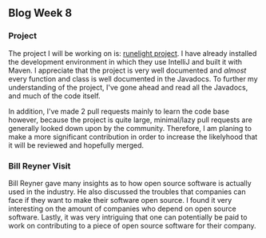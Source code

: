 ## Blog Week 8

### Project

The project I will be working on is: [runelight project](https://github.com/runelite/runelite). I have already installed the development environment in which they use IntelliJ and built it with Maven. I appreciate that the project is very well documented and *almost* every function and class is well documented in the Javadocs. To further my understanding of the project, I've gone ahead and read all the Javadocs, and much of the code itself. 

In addition, I've made 2 pull requests mainly to learn the code base however, because the project is quite large, minimal/lazy pull requests are generally looked down upon by the community. Therefore, I am planing to make a more significant contribution in order to increase the likelyhood that it will be reviewed and hopefully merged.



### Bill Reyner Visit

Bill Reyner gave many insights as to how open source software is actually used in the industry. He also discussed the troubles that companies can face if they want to make their software open source. I found it very interesting on the amount of companies who depend on open source software. Lastly, it was very intriguing that one can potentially be paid to work on contributing to a piece of open source software for their company.